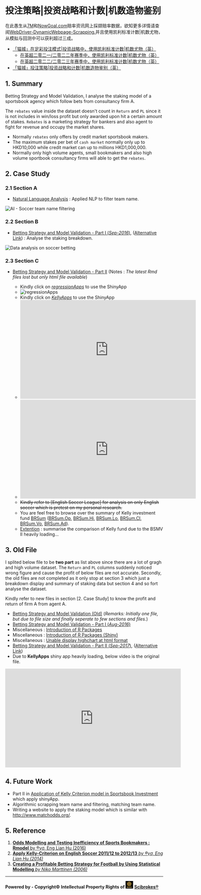 # 投注策略|投资战略和计数|机数造物鉴别

在此愚生从[7M](http://www.7msport.com)和[NowGoal.com](http://www.nowgoal.com)赔率资讯网上採撷赔率数据，欲知更多详情请查阅[WebDriver-DynamicWebpage-Scrapping.](https://github.com/scibrokes/webdriver-dynamicwebpage-scrapping)并且使用凯利标准计数|机数尤物，从模拟与回测中可以获利超过三成。

- [「猫城」在足彩投注模式|投资战略中，使用凯利标准计数|机数尤物（英）](https://github.com/scibrokes/kelly-criterion)
  + [在英超二零二一/二零二二年赛季中，使用凯利标准计数|机数尤物（英）](http://rpubs.com/englianhu/kelly_eng1112)
  + [在英超二零二二/二零二三年赛季中，使用凯利标准计数|机数尤物（英）](http://rpubs.com/englianhu/kelly_eng1213)
- [「猫城」投注策略|投资战略和计数|机数造物鉴别（英）](https://github.com/scibrokes/betting-strategy-and-model-validation)

## 1. Summary

  Betting Strategy and Model Validation, I analyse the staking model of a sportsbook agency which follow bets from consultancy firm A.
  
  The `rebates` value inside the dataset doesn't count in `Return` and `PL` since it is not includes in win/loss profit but only awarded upon hit a certain amount of stakes. `Rebates` is a marketing strategy for bankers and also agent to fight for revenue and occupy the market shares.
  
  - Normally `rebates` only offers by credit market sportsbook makers.
  - The maximum stakes per bet of `cash market` normally only up to HKD10,000 while credit market can up to millions HKD1,000,000.
  - Normally only high volume agents, small bookmakers and also high volume sportbook consultancy firms will able to get the `rebates`.

## 2. Case Study

### 2.1 Section A

  - [Natural Language Analysis](http://rpubs.com/englianhu/natural-language-analysis) : Applied NLP to filter team name.

![AI - Soccer team name filtering](figure/20160918_171322.gif)

### 2.2 Section B

  - [Betting Strategy and Model Validation - Part I (*Sep-2016*)](https://englianhu.github.io/2016/09/Betting%20Strategy%20and%20Model%20Validation/Betting_Strategy_and_Model_Validation_-_Part_01.html), ([Alternative Link](http://rpubs.com/englianhu/208637)) : Analyse the staking breakdown.

![Data analysis on soccer betting](figure/20160918_172444.gif)

### 2.3 Section C

  - [Betting Strategy and Model Validation - Part II](https://englianhu.github.io/2017/10/Betting_Strategy_and_Model_Validation_-_Part_02/) (Notes : *The latest Rmd files lost but only html file available*)
    
    + Kindly click on [*regressionApps*](https://beta.rstudioconnect.com/content/1807/) to use the ShinyApp
    + ![regressionApps](figure/20160928_021252.gif)
    + Kindly click on [*KellyApps*](https://beta.rstudioconnect.com/content/2311/) to use the ShinyApp
    + <iframe width="560" height="315" src="https://www.youtube.com/embed/42NOxuYjOQo" frameborder="0" allowfullscreen></iframe>
    + <iframe width="560" height="315" src="https://www.youtube.com/embed/NDUkg4jHmiA" frameborder="0" allowfullscreen></iframe>
    + <s>Kindly refer to [English Soccer League] for analysis on only English soccer which is pretest on my personal research.</s>
    + You are feel free to browse over the summary of Kelly investment fund [BRSum](https://github.com/scibrokes/betting-strategy-and-model-validation/blob/master/data/BRSum.csv) ([BRSum.Op](https://github.com/scibrokes/betting-strategy-and-model-validation/blob/master/data/BRSum.Op.csv), [BRSum.Hi](https://github.com/scibrokes/betting-strategy-and-model-validation/blob/master/data/BRSum.Hi.csv), [BRSum.Lo](https://github.com/scibrokes/betting-strategy-and-model-validation/blob/master/data/BRSum.Lo.csv), [BRSum.Cl](https://github.com/scibrokes/betting-strategy-and-model-validation/blob/master/data/BRSum.Cl.csv), [BRSum.Vo](https://github.com/scibrokes/betting-strategy-and-model-validation/blob/master/data/BRSum.Vo.csv), [BRSum.Ad](https://github.com/scibrokes/betting-strategy-and-model-validation/blob/master/data/BRSum.Ad.csv)).
    + [Extention]() : summarise the comparison of Kelly fund due to the BSMV II heavily loading...
    
## 3. Old File

  I splited below file to be **two part** as list above since there are a lot of gragh and high volume dataset. The `Return` and `PL` columns suddenly noticed wrong figure and cause the profit of below files are not accurate. Secondly, the old files are not completed as it only stop at section 3 which just a breakdown display and summary of staking data but section 4 and so fort analyse the dataset.

  Kindly refer to new files in section [2. Case Study] to know the profit and return of firm A from agent A.

  - [Betting Strategy and Model Validation (Old)](http://rpubs.com/englianhu/betting-strategy-and-model-validation) (*Remarks: Initially one file, but due to file size and finally seperate to few sections and files.*)
  - [Betting Strategy and Model Validation - Part I (*Aug-2016*)](http://englianhu.github.io/2016/08/Betting%20Strategy%20and%20Model%20Validation/Betting_Strategy_and_Model_Validation_-_Part_01.html)
  - Miscellaneous : [Introduction of R Packages](http://rpubs.com/englianhu/introduction-of-r-packages)
  - Miscellaneous : [Introduction of R Packages (Shiny)](https://beta.rstudioconnect.com/content/2291/)
  - Miscellaneous : [Unable display highchart at html format](http://rpubs.com/englianhu/highcharter-issue)
  - [Betting Strategy and Model Validation - Part II (*Sep-2017*)](http://rpubs.com/englianhu/240073), ([Alternative Link](http://englianhu.github.io/2016/09/Betting%20Strategy%20and%20Model%20Validation/Betting_Strategy_and_Model_Validation_-_Part_02.html))
  - Due to **KellyApps** shiny app heavily loading, below video is the original file.
  
<iframe width="560" height="315" src="https://www.youtube.com/embed/TEhmN-Of--Y" frameborder="0" allowfullscreen></iframe>

## 4. Future Work

 - Part II in [Application of Kelly Criterion model in Sportsbook Investment](https://github.com/scibrokes/kelly-criterion) which apply shinyApp.
 - Algorithmic scrapping team name and filtering, matching team name.
 - Writing a website to apply the staking model which is similar with <http://www.matchodds.org/>.

## 5. Reference

1. [**Odds Modelling and Testing Inefficiency of Sports Bookmakers : Rmodel** by ®γσ, Eng Lian Hu (2016)](https://github.com/scibrokes/odds-modelling-and-testing-inefficiency-of-sports-bookmakers)
2. [**Apply Kelly-Criterion on English Soccer 2011/12 to 2012/13** *by ®γσ, Eng Lian Hu (2014)*](https://github.com/scibrokes/kelly-criterion)
3. [**Creating a Profitable Betting Strategy for Football by Using Statistical Modelling** *by Niko Marttinen (2006)*](https://github.com/scibrokes/betting-strategy-and-model-validation/blob/master/references/Creating%20a%20Profitable%20Betting%20Strategy%20for%20Football%20by%20Using%20Statistical%20Modelling.pdf)

---

**Powered by - Copyright© Intellectual Property Rights of <img src='figure/oda-army.jpg' width='24'> [Scibrokes®](http://www.scibrokes.com)**
